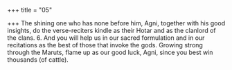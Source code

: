 +++
title = "05"

+++
The shining one who has none before him, Agni, together with his good  insights,
do the verse-reciters kindle as their Hotar and as the clanlord of the clans. 6. And you will help us in our sacred formulation and in our recitations as  the best of those that invoke the gods.
Growing strong through the Maruts, flame up as our good luck, Agni,  since you best win thousands (of cattle).